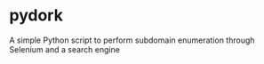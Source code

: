 # pydork
A simple Python script to perform subdomain enumeration through Selenium and a search engine
